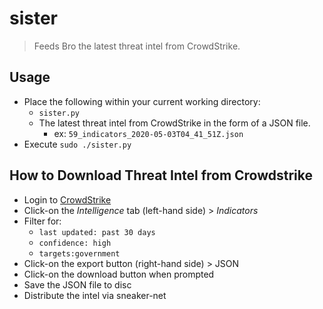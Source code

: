 # sister
> Feeds Bro the latest threat intel from CrowdStrike.

## Usage
* Place the following within your current working directory:
  * `sister.py`
  * The latest threat intel from CrowdStrike in the form of a JSON file. 
    * ex: `59_indicators_2020-05-03T04_41_51Z.json`
* Execute `sudo ./sister.py`

## How to Download Threat Intel from Crowdstrike
- Login to [CrowdStrike](https://falcon.crowdstrike.com/login/)
- Click-on the *Intelligence* tab (left-hand side) > *Indicators*
- Filter for:
  - `last updated: past 30 days`
  - `confidence: high`
  - `targets:government`
- Click-on the export button (right-hand side) > JSON
- Click-on the download button when prompted
- Save the JSON file to disc
- Distribute the intel via sneaker-net
